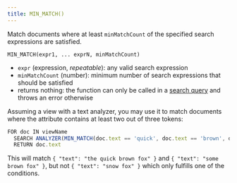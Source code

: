 ```yaml
---
title: MIN_MATCH()
---
```


Match documents where at least `minMatchCount` of the specified search expressions are satisfied.

`MIN_MATCH(expr1, ... exprN, minMatchCount)`

- `expr` (expression, _repeatable_): any valid search expression
- `minMatchCount` (number): minimum number of search expressions that should be satisfied
- returns nothing: the function can only be called in a [search query](../../queries/index.md) and throws an error otherwise

Assuming a view with a text analyzer, you may use it to match documents where the attribute contains at least two out of three tokens:

```js
FOR doc IN viewName
  SEARCH ANALYZER(MIN_MATCH(doc.text == 'quick', doc.text == 'brown', doc.text == 'fox', 2), "text_en")
  RETURN doc.text
```

This will match `{ "text": "the quick brown fox" }` and `{ "text": "some brown fox" }`, but not `{ "text": "snow fox" }` which only fulfills one of the conditions.
